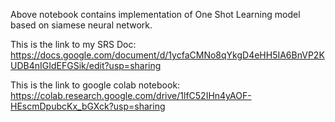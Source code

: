 Above notebook contains implementation of One Shot Learning model based on siamese neural network.

This is the link to my SRS Doc: https://docs.google.com/document/d/1ycfaCMNo8qYkgD4eHH5IA6BnVP2KUDB4nIGIdEFGSik/edit?usp=sharing

This is the link to google colab notebook: https://colab.research.google.com/drive/1lfC52IHn4yAOF-HEscmDpubcKx_bGXck?usp=sharing
